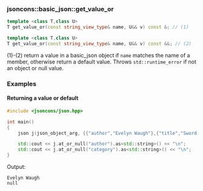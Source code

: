 ### jsoncons::basic_json::get_value_or

```c++
template <class T,class U>
T get_value_or(const string_view_type& name, U&& v) const &; // (1)

template <class T,class U>
T get_value_or(const string_view_type& name, U&& v) const &&; // (2)
```

(1)-(2) return a value in a basic_json object
if `name` matches the name of a member, 
otherwise return a default value.
Throws `std::runtime_error` if not an object or null value.

### Examples

#### Returning a value or default

```c++
#include <jsoncons/json.hpp>

int main()
{
    json j(json_object_arg, {{"author","Evelyn Waugh"},{"title","Sword of Honour"}});

    std::cout << j.at_or_null("author").as<std::string>() << "\n";
    std::cout << j.at_or_null("category").as<std::string>() << "\n";
}
```
Output:
```
Evelyn Waugh
null
```
